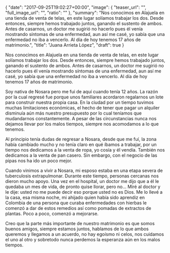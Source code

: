 {
  "date": "2017-09-25T19:02:27+00:00",
  "image": {
    "teaser_url": "",
    "full_image_url": "",
    "ratio": ""
  },
  "summary": "Nos conocimos en Alajuela en una tienda de venta de telas, en este lugar solíamos trabajar los dos. Desde entonces, siempre hemos trabajado juntos, ganando el sustento de ambos. Antes de casarnos, un doctor me sugirió no hacerlo pues él venía mostrando síntomas de una enfermedad, aun así me casé, yo sabía que una enfermedad no iba a vencerlo. Al día de hoy tenemos 17 años de matrimonio.",
  "title": "Juana Arrieta López",
  "draft": true
}
<p>Nos conocimos en Alajuela en una tienda de venta de telas, en este lugar solíamos trabajar los dos. Desde entonces, siempre hemos trabajado juntos, ganando el sustento de ambos. Antes de casarnos, un doctor me sugirió no hacerlo pues él venía mostrando síntomas de una enfermedad, aun así me casé, yo sabía que una enfermedad no iba a vencerlo. Al día de hoy tenemos 17 años de matrimonio.</p>

<p>Soy nativa de Nosara pero me fui de aquí cuando tenía 12 años. La razón por la cual regresé fue porque unos familiares acordaron regalarnos un lote para construir nuestra propia casa. En la ciudad por un tiempo tuvimos muchas limitaciones económicas, el hecho de tener que pagar un alquiler disminuía aún más nuestro presupuesto por lo cual teníamos que  mudandarnos constantemente. A pesar de las circunstancias nunca nos dejamos llevar por los malos tiempos, siempre nos acomodamos a lo que tenemos.</p>

<p>Al principio tenía dudas de regresar a Nosara, desde que me fuí, la zona había cambiado mucho y no tenía claro en qué íbamos a trabajar, por un tiempo nos dedicamos a la venta de ropa, yo cosía y él vendía. También nos dedicamos a la venta de pan casero. Sin embargo, con el negocio de las pipas nos ha ido un poco mejor.</p>

<p>Cuando vinimos a vivir a Nosara, mi esposo estaba en una etapa severa de tuberculosis extrapulmonar. Durante este tiempo, personas cercanas nos dieron mucho apoyo. Una vez en el hospital, un doctor me dijo que a él le quedaba un mes de vida, de pronto quise llorar, pero no… Miré al doctor y le dije: usted no me puede decir eso porque usted no es Dios. Me lo llevé a la casa, esa misma noche, mi ahijado quien había sido aprendiz en Colombia de una persona que curaba enfermedades con hierbas le comenzó a dar de estos remedios así como pomadas de extractos de plantas. Poco a poco, comenzó a mejorarse.</p>

<p>Creo que la parte más importante de nuestro matrimonio es que somos buenos amigos, siempre estamos juntos, hablamos de lo que ambos queremos y llegamos a un acuerdo, no hay egoísmo ni celos, nos cuidamos el uno al otro y sobretodo nunca perdemos la esperanza aún en los malos tiempos.</p>